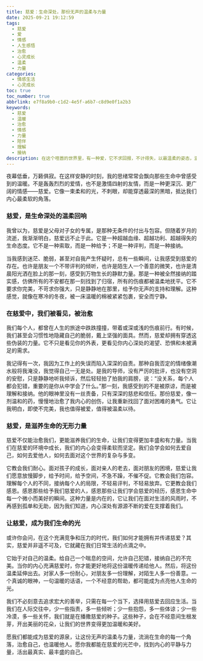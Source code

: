 ```yaml
---
title: 慈爱：生命深处，那份无声的温柔与力量
date: 2025-09-21 19:12:59
tags:
  - 慈爱
  - 爱
  - 情感
  - 人生感悟
  - 治愈
  - 心灵成长
  - 温柔
  - 力量
categories:
  - 情感生活
  - 心灵成长
toc: true
toc_number: true
abbrlink: e7f8a9b0-c1d2-4e5f-a6b7-c8d9e0f1a2b3
keywords:
  - 慈爱
  - 温暖
  - 治愈
  - 情感
  - 力量
  - 陪伴
  - 理解
  - 接纳
description: 在这个喧嚣的世界里，有一种爱，它不求回报，不计得失，以最温柔的姿态，滋养着我们的生命。它就是慈爱。本文将深入探讨慈爱的真谛，它如何在我们内心生根发芽，又如何以无声的力量，治愈我们，照亮我们前行的路。
---
```


夜幕低垂，万籁俱寂。在这样安静的时刻，我的思绪常常会飘向那些生命中曾感受到的温暖。不是轰轰烈烈的爱情，也不是激情四射的友情，而是一种更深沉、更广阔的情感——慈爱。它像一束柔和的光，不刺眼，却能穿透最深的黑暗，抵达我们内心最柔软的角落。

### 慈爱，是生命深处的温柔回响

我曾以为，慈爱是父母对子女的专属，是那种无条件的付出与包容。但随着岁月的流逝，我渐渐明白，慈爱远不止于此。它是一种超越血缘、超越功利、超越得失的生命态度。它不是一种索取，而是一种给予；不是一种评判，而是一种接纳。

当我感到迷茫、脆弱，甚至对自我产生怀疑时，总有一些瞬间，让我感受到慈爱的存在。也许是朋友一个不带评判的倾听，也许是陌生人一个善意的微笑，也许是清晨阳光洒在脸上的那一刻，感受到万物生长的静默力量。那是一种被全然接纳的踏实感，仿佛所有的不安都在那一刻找到了归宿，所有的伤痕都被温柔地抚平。它不要求你完美，不苛求你强大，只是静静地在那里，给予你无声的支持和理解。这种感觉，就像在寒冷的冬夜，被一床温暖的棉被紧紧包裹，安全而宁静。

### 在慈爱中，我们被看见，被治愈

我们每个人，都曾在人生的旅途中跌跌撞撞，带着或深或浅的伤痕前行。有时候，我们甚至会习惯性地隐藏自己的脆弱，戴上坚强的面具。然而，慈爱却拥有穿透这些伪装的力量。它不只是看见你的外表，更看见你内心深处的渴望、恐惧和未被满足的需求。

我记得有一次，我因为工作上的失误而陷入深深的自责。那种自我否定的情绪像潮水般将我淹没，我觉得自己一无是处。是我的导师，没有严厉的批评，也没有空洞的安慰，只是静静地听我倾诉，然后轻轻拍了拍我的肩膀，说：“没关系，每个人都会犯错，重要的是你从中学会了什么。”那一刻，我感受到的不是被原谅，而是被理解和接纳。他的眼神里没有一丝责备，只有深深的慈悲和信任。那份慈爱，像一剂温和的药，慢慢地治愈了我内心的创伤，让我重新找回了面对困难的勇气。它让我明白，即使不完美，我也值得被爱，值得被温柔以待。

### 慈爱，是滋养生命的无形力量

慈爱不仅能治愈我们，更能滋养我们的生命，让我们变得更加丰盛和有力量。当我们在慈爱的环境中成长，我们的内心会变得柔软而坚定。我们会学会如何去爱自己，如何去爱他人，如何去面对这个世界的复杂与多变。

它教会我们耐心。面对孩子的成长，面对亲人的老去，面对朋友的困境，慈爱让我们愿意放慢脚步，给予时间，给予空间，不急不躁，不催不促。它教会我们包容。理解每个人的不同，接纳每个人的局限，不轻易评判，不轻易放弃。它更教会我们感恩。感恩那些给予我们慈爱的人，感恩那些让我们学会慈爱的经历，感恩生命中每一个微小而美好的瞬间。这种力量是内在的，它让我们在面对生活的风雨时，不再感到孤单和无助，因为我们知道，内心深处有源源不断的爱在支撑着我们。

### 让慈爱，成为我们生命的光

或许你会问，在这个充满竞争和压力的时代，我们如何才能拥有并传递慈爱？其实，慈爱并非遥不可及，它就藏在我们日常生活的点滴之中。

它始于对自己的温柔。给自己一个喘息的空间，允许自己犯错，接纳自己的不完美。当你的内心充满慈爱时，你才能更好地将这份温暖传递给他人。然后，将这份温柔延伸出去。对家人多一份耐心，对朋友多一份理解，对陌生人多一份善意。一个真诚的眼神，一句温暖的话语，一个不经意的帮助，都可能成为点亮他人生命的光。

我们不必刻意去追求宏大的善举，只需在每一个当下，选择用慈爱去回应生活。当我们在人际交往中，少一些指责，多一些倾听；少一些抱怨，多一些体谅；少一些冷漠，多一些关怀，我们就是在播撒慈爱的种子。这些种子，会在不经意间生根发芽，开出美丽的花朵，让我们的世界变得更加温暖和美好。

愿我们都能成为慈爱的源泉，让这份无声的温柔与力量，流淌在生命的每一个角落，治愈自己，也温暖他人。愿你我都能在慈爱的光芒中，找到内心的平静与力量，活出最真实、最丰盛的自己。